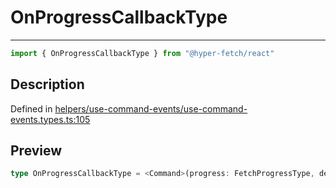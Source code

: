 

# OnProgressCallbackType

<div class="api-docs__separator" data-reactroot="">

---

</div><div class="api-docs__import" data-reactroot="">

```ts
import { OnProgressCallbackType } from "@hyper-fetch/react"
```

</div><div class="api-docs__section">

## Description

</div><div class="api-docs__description"><span class="api-docs__do-not-parse">



</span></div><p class="api-docs__definition">

Defined in [helpers/use-command-events/use-command-events.types.ts:105](https://github.com/BetterTyped/hyper-fetch/blob/c746dc1f/packages/react/src/helpers/use-command-events/use-command-events.types.ts#L105)

</p><div class="api-docs__section">

## Preview

</div><div class="api-docs__preview type single">

```ts
type OnProgressCallbackType = <Command>(progress: FetchProgressType, details: CommandEventDetails<Command>) => void | Promise<void>;
```

</div>